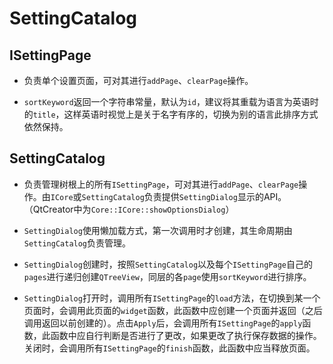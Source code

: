 # SettingCatalog

## ISettingPage

+ 负责单个设置页面，可对其进行`addPage`、`clearPage`操作。

+ `sortKeyword`返回一个字符串常量，默认为`id`，建议将其重载为语言为英语时的`title`，这样英语时视觉上是关于名字有序的，切换为别的语言此排序方式依然保持。


## SettingCatalog
+ 负责管理树根上的所有`ISettingPage`，可对其进行`addPage`、`clearPage`操作。由`ICore`或`SettingCatalog`负责提供`SettingDialog`显示的API。（QtCreator中为`Core::ICore::showOptionsDialog`）

+ `SettingDialog`使用懒加载方式，第一次调用时才创建，其生命周期由`SettingCatalog`负责管理。

+ `SettingDialog`创建时，按照`SettingCatalog`以及每个`ISettingPage`自己的`pages`进行递归创建`QTreeView`，同层的各`page`使用`sortKeyword`进行排序。

+ `SettingDialog`打开时，调用所有`ISettingPage`的`load`方法，在切换到某一个页面时，会调用此页面的`widget`函数，此函数中应创建一个页面并返回（之后调用返回以前创建的）。点击`Apply`后，会调用所有`ISettingPage`的`apply`函数，此函数中应自行判断是否进行了更改，如果更改了执行保存数据的操作。关闭时，会调用所有`ISettingPage`的`finish`函数，此函数中应当释放页面。